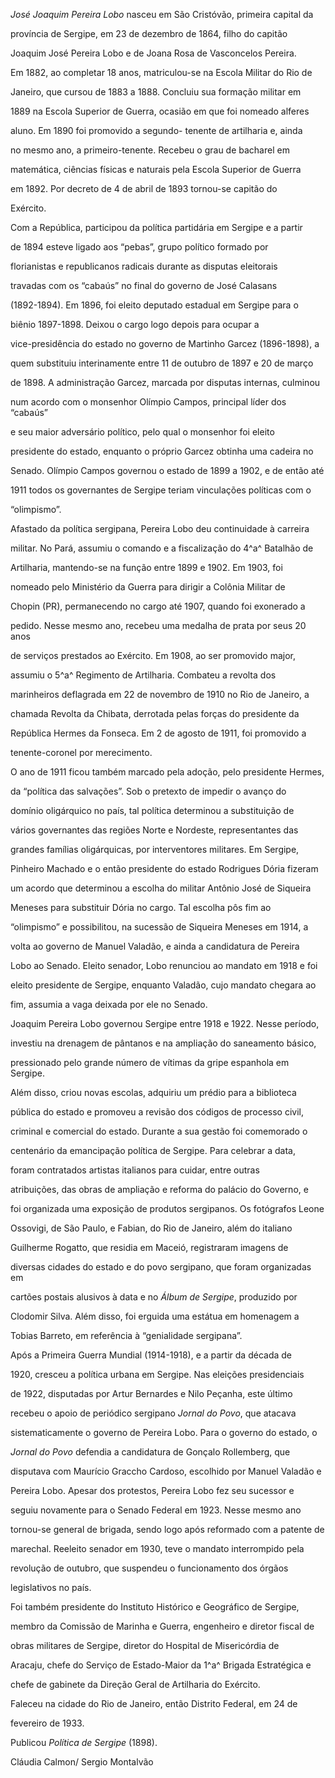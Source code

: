 

*José Joaquim Pereira Lobo* nasceu em São Cristóvão, primeira capital da

província de Sergipe, em 23 de dezembro de 1864, filho do capitão

Joaquim José Pereira Lobo e de Joana Rosa de Vasconcelos Pereira.



Em 1882, ao completar 18 anos, matriculou-se na Escola Militar do Rio de

Janeiro, que cursou de 1883 a 1888. Concluiu sua formação militar em

1889 na Escola Superior de Guerra, ocasião em que foi nomeado alferes

aluno. Em 1890 foi promovido a segundo- tenente de artilharia e, ainda

no mesmo ano, a primeiro-tenente. Recebeu o grau de bacharel em

matemática, ciências físicas e naturais pela Escola Superior de Guerra

em 1892. Por decreto de 4 de abril de 1893 tornou-se capitão do

Exército.



Com a República, participou da política partidária em Sergipe e a partir

de 1894 esteve ligado aos “pebas”, grupo político formado por

florianistas e republicanos radicais durante as disputas eleitorais

travadas com os “cabaús” no final do governo de José Calasans

(1892-1894). Em 1896, foi eleito deputado estadual em Sergipe para o

biênio 1897-1898. Deixou o cargo logo depois para ocupar a

vice-presidência do estado no governo de Martinho Garcez (1896-1898), a

quem substituiu interinamente entre 11 de outubro de 1897 e 20 de março

de 1898. A administração Garcez, marcada por disputas internas, culminou

num acordo com o monsenhor Olímpio Campos, principal líder dos “cabaús”

e seu maior adversário político, pelo qual o monsenhor foi eleito

presidente do estado, enquanto o próprio Garcez obtinha uma cadeira no

Senado. Olímpio Campos governou o estado de 1899 a 1902, e de então até

1911 todos os governantes de Sergipe teriam vinculações políticas com o

“olimpismo”.



Afastado da política sergipana, Pereira Lobo deu continuidade à carreira

militar. No Pará, assumiu o comando e a fiscalização do 4^a^ Batalhão de

Artilharia, mantendo-se na função entre 1899 e 1902. Em 1903, foi

nomeado pelo Ministério da Guerra para dirigir a Colônia Militar de

Chopin (PR), permanecendo no cargo até 1907, quando foi exonerado a

pedido. Nesse mesmo ano, recebeu uma medalha de prata por seus 20 anos

de serviços prestados ao Exército. Em 1908, ao ser promovido major,

assumiu o 5^a^ Regimento de Artilharia. Combateu a revolta dos

marinheiros deflagrada em 22 de novembro de 1910 no Rio de Janeiro, a

chamada Revolta da Chibata, derrotada pelas forças do presidente da

República Hermes da Fonseca. Em 2 de agosto de 1911, foi promovido a

tenente-coronel por merecimento.



O ano de 1911 ficou também marcado pela adoção, pelo presidente Hermes,

da “política das salvações”. Sob o pretexto de impedir o avanço do

domínio oligárquico no país, tal política determinou a substituição de

vários governantes das regiões Norte e Nordeste, representantes das

grandes famílias oligárquicas, por interventores militares. Em Sergipe,

Pinheiro Machado e o então presidente do estado Rodrigues Dória fizeram

um acordo que determinou a escolha do militar Antônio José de Siqueira

Meneses para substituir Dória no cargo. Tal escolha pôs fim ao

“olimpismo” e possibilitou, na sucessão de Siqueira Meneses em 1914, a

volta ao governo de Manuel Valadão, e ainda a candidatura de Pereira

Lobo ao Senado. Eleito senador, Lobo renunciou ao mandato em 1918 e foi

eleito presidente de Sergipe, enquanto Valadão, cujo mandato chegara ao

fim, assumia a vaga deixada por ele no Senado.



Joaquim Pereira Lobo governou Sergipe entre 1918 e 1922. Nesse período,

investiu na drenagem de pântanos e na ampliação do saneamento básico,

pressionado pelo grande número de vítimas da gripe espanhola em Sergipe.

Além disso, criou novas escolas, adquiriu um prédio para a biblioteca

pública do estado e promoveu a revisão dos códigos de processo civil,

criminal e comercial do estado. Durante a sua gestão foi comemorado o

centenário da emancipação política de Sergipe. Para celebrar a data,

foram contratados artistas italianos para cuidar, entre outras

atribuições, das obras de ampliação e reforma do palácio do Governo, e

foi organizada uma exposição de produtos sergipanos. Os fotógrafos Leone

Ossovigi, de São Paulo, e Fabian, do Rio de Janeiro, além do italiano

Guilherme Rogatto, que residia em Maceió, registraram imagens de

diversas cidades do estado e do povo sergipano, que foram organizadas em

cartões postais alusivos à data e no *Álbum de Sergipe*, produzido por

Clodomir Silva. Além disso, foi erguida uma estátua em homenagem a

Tobias Barreto, em referência à “genialidade sergipana”.



Após a Primeira Guerra Mundial (1914-1918), e a partir da década de

1920, cresceu a política urbana em Sergipe. Nas eleições presidenciais

de 1922, disputadas por Artur Bernardes e Nilo Peçanha, este último

recebeu o apoio de periódico sergipano *Jornal do Povo*, que atacava

sistematicamente o governo de Pereira Lobo. Para o governo do estado, o

*Jornal do Povo* defendia a candidatura de Gonçalo Rollemberg, que

disputava com Maurício Graccho Cardoso, escolhido por Manuel Valadão e

Pereira Lobo. Apesar dos protestos, Pereira Lobo fez seu sucessor e

seguiu novamente para o Senado Federal em 1923. Nesse mesmo ano

tornou-se general de brigada, sendo logo após reformado com a patente de

marechal. Reeleito senador em 1930, teve o mandato interrompido pela

revolução de outubro, que suspendeu o funcionamento dos órgãos

legislativos no país.



Foi também presidente do Instituto Histórico e Geográfico de Sergipe,

membro da Comissão de Marinha e Guerra, engenheiro e diretor fiscal de

obras militares de Sergipe, diretor do Hospital de Misericórdia de

Aracaju, chefe do Serviço de Estado-Maior da 1^a^ Brigada Estratégica e

chefe de gabinete da Direção Geral de Artilharia do Exército.



Faleceu na cidade do Rio de Janeiro, então Distrito Federal, em 24 de

fevereiro de 1933.



Publicou *Política de Sergipe* (1898).



Cláudia Calmon/ Sergio Montalvão




